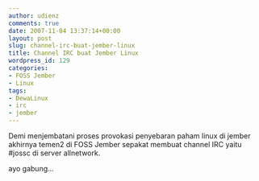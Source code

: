 ```yaml
---
author: udienz
comments: true
date: 2007-11-04 13:37:14+00:00
layout: post
slug: channel-irc-buat-jember-linux
title: Channel IRC buat Jember Linux
wordpress_id: 129
categories:
- FOSS Jember
- Linux
tags:
- DewaLinux
- irc
- jember
---
```


Demi menjembatani proses provokasi penyebaran paham linux di jember akhirnya temen2 di FOSS Jember sepakat membuat channel IRC yaitu #jossc di server allnetwork.

ayo gabung...
